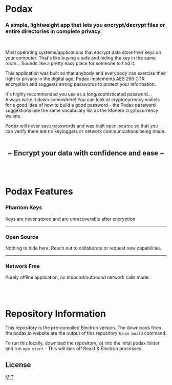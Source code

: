# Podax
### A simple, lightweight app that lets you encrypt/decrypt files or entire directories in complete privacy.
<br />

Most operating systems/applications that encrypt data store their keys on your computer. That's like buying a safe and hiding the key in the same room... Sounds like a pretty easy place for someone to find it.

This application was built so that anybody and everybody can exercise their right to privacy in the digital age. Podax implements AES 256 CTR encryption and suggests strong passwords to protect your information. 

It's highly recommended you use as a long/sophisticated password... Always write it down somewhere! You can look at cryptocurrency wallets for a good idea of how to build a good password - the Podax password suggestions use the same vocabulary list as the Monero cryptocurrency wallets.

Podax will never save passwords and was built open-source so that you can verify there are no keyloggers or network communications being made. 
<br />
<br />
<h2 align="center">~ Encrypt your data with confidence and ease ~</h2>
<br />
<br />

# Podax Features
### Phantom Keys
Keys are never stored and are unrecoverable after encryption

---

### Open Source
Nothing to hide here. Reach out to collaborate or request new capabilities.

---

### Network Free
Purely offline application, no inbound/outbound network calls made.

<br />
<br />


# Repository Information
This repository is the pre-compiled Electron version. The downloads from the podax.io website are the output of this repository's ```npm build``` command.

To run this locally, download the repository, ```cd``` into the inital podax folder and run ```npm start``` - This will kick off React & Electron processes.

## License
[MIT](https://choosealicense.com/licenses/mit/)
